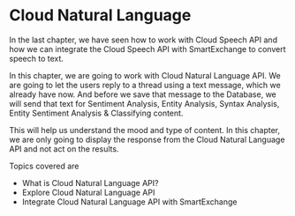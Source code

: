 # Cloud Natural Language

In the last chapter, we have seen how to work with Cloud Speech API and how we can integrate the Cloud Speech API with SmartExchange to convert speech to text.

In this chapter, we are going to work with Cloud Natural Language API. We are going to let the users reply to a thread using a text message, which we already have now. And before we save that message to the Database, we will send that text for Sentiment Analysis, Entity Analysis, Syntax Analysis, Entity Sentiment Analysis & Classifying content. 

This will help us understand the mood and type of content. In this chapter, we are only going to display the response from the Cloud Natural Language API and not act on the results.

Topics covered are
* What is Cloud Natural Language API?
* Explore Cloud Natural Language API
* Integrate Cloud Natural Language API with SmartExchange
